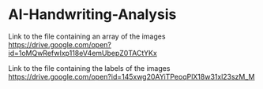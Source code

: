 # AI-Handwriting-Analysis

Link to the file containing an array of the images
https://drive.google.com/open?id=1oMQwRefwIxp118eV4emUbepZ0TACtYKx

Link to the file containing the labels of the images
https://drive.google.com/open?id=145xwg20AYiTPeoqPlX18w31xl23szM_M
